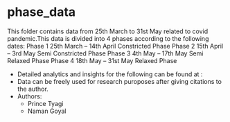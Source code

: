 # phase_data
This folder contains data from 25th March to 31st May related to covid pandemic.This data is divided into 4 phases according to the following dates:
    Phase 1 25th March – 14th April	    Constricted Phase
    Phase 2	15th April – 3rd May	      Semi Constricted Phase
    Phase 3	4th May    – 17th May 	    Semi Relaxed Phase
    Phase 4	18th May   – 31st May	      Relaxed Phase
* Detailed analytics and insights for the following can be found at : 
* Data can be freely used for research puroposes after giving citations to the author.
* Authors:
  + Prince Tyagi
  + Naman Goyal
